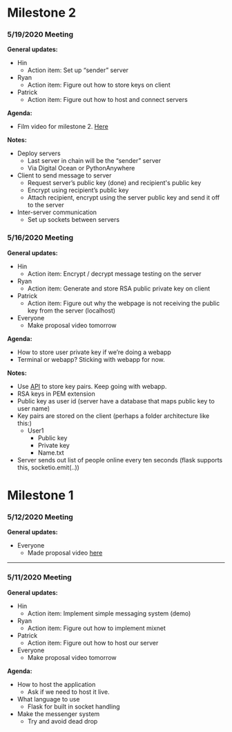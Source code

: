 
# Milestone 2
### 5/19/2020 Meeting
__General updates:__
* Hin
    * Action item: Set up “sender” server
* Ryan
    * Action item: Figure out how to store keys on client
* Patrick 
    * Action item: Figure out how to host and connect servers

__Agenda:__
* Film video for milestone 2. [Here](https://drive.google.com/file/d/11y0bv1eSWeUGkLgmSXikXMQiJ87neDG-/view?usp=sharing)

__Notes:__ 
* Deploy servers
    * Last server in chain will be the “sender” server
    * Via Digital Ocean or PythonAnywhere
* Client to send message to server
    * Request server’s public key (done) and recipient's public key
    * Encrypt using recipient’s public key
    * Attach recipient, encrypt using the server public key and send it off to the server
* Inter-server communication
    * Set up sockets between servers



### 5/16/2020 Meeting
__General updates:__
* Hin
    * Action item: Encrypt / decrypt message testing on the server
* Ryan
    * Action item: Generate and store RSA public private key on client
* Patrick 
    * Action item: Figure out why the webpage is not receiving the public key from the server (localhost)
* Everyone
    * Make proposal video tomorrow

__Agenda:__
* How to store user private key if we’re doing a webapp
* Terminal or webapp? Sticking with webapp for now.

__Notes:__
* Use [API](https://www.w3.org/TR/WebCryptoAPI/) to store key pairs. Keep going with webapp.
* RSA keys in PEM extension
* Public key as user id (server have a database that maps public key to user name)
* Key pairs are stored on the client (perhaps a folder architecture like this:)
  * User1
    * Public key
    * Private key
    * Name.txt
* Server sends out list of people online every ten seconds (flask supports this, socketio.emit(..))


# Milestone 1

### 5/12/2020 Meeting
__General updates:__
* Everyone
   * Made proposal video [here](https://drive.google.com/file/d/1BX0ShXLLu6uYyixAmfiosh9aUVE2xdBV/view?usp=sharing)

---

### 5/11/2020 Meeting
__General updates:__
* Hin
    * Action item: Implement simple messaging system (demo)
* Ryan
    * Action item: Figure out how to implement mixnet
* Patrick 
    * Action item: Figure out how to host our server
* Everyone
    * Make proposal video tomorrow

__Agenda:__
* How to host the application
    * Ask if we need to host it live.
* What language to use
    * Flask for built in socket handling
* Make the messenger system
    * Try and avoid dead drop
